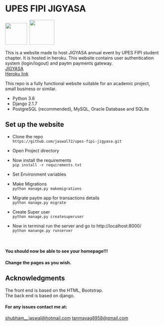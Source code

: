 # UPES FIPI JIGYASA
<img src="https://www.fipi.org.in/employees_data/images/fipi.png" height="70">&nbsp;&nbsp;<img src="https://github.com/jaswal72/upes-fipi-jigyasa/blob/master/static/images/jigyasa.png" height="80">  


This is a website made to host JIGYASA annual event by UPES FIPI student chapter. It is hosted in heroku. This website contains user authentication system (login/logout) and paytm payments gateway.  
[JIGYASA](https://www.upesjigyasa.com/)  
[Heroku link](https://upesjigyasa.herokuapp.com/)  

This repo is a fully functional website suitable for an academic project, small business or similar.  
* Python 3.6  
* Django 2.1.7  
* PostgreSQL (recommended), MySQL, Oracle Database and SQLite  

## Set up the website
* Clone the repo  
`https://github.com/jaswal72/upes-fipi-jigyasa.git`

* Open Project directory  
* Now install the requirements  
`pip install -r requirements.txt`

* Set Environment variables
* Make Migrations  
`python manage.py makemigrations`

* Migrate paytm app for transactions details  
`python manage.py migrate`

* Create Super user  
`python manage.py createsuperuser`

* Now in terminal run the server and go to http://localhost:8000/  
`python manange.py runserver`
<br>

#### You should now be able to see your homepage!!!  
#### Change the pages as you wish.

## Acknowledgments

The front end is based on the HTML, Bootstrap.  
The back end is based on django.

#### For any issues contact me at:
shubham__jaswal@hotmail.com
tanmayag8958@gmail.com

